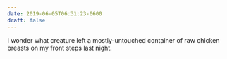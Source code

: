 ```yaml
---
date: 2019-06-05T06:31:23-0600
draft: false
---
```




I wonder what creature left a mostly-untouched container of raw chicken breasts on my front steps last night.




